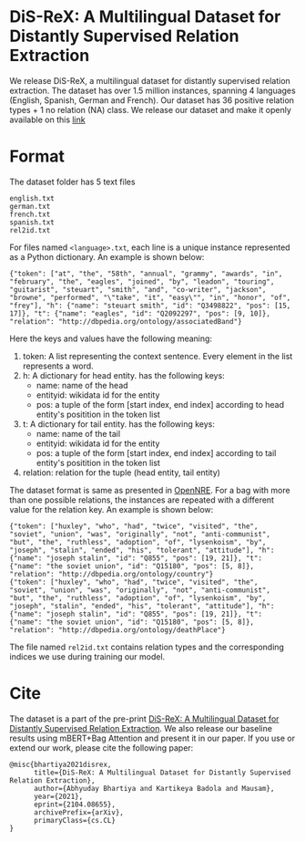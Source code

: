 # DiS-ReX: A Multilingual Dataset for Distantly Supervised Relation Extraction

We release DiS-ReX, a multilingual dataset for distantly supervised relation extraction. The dataset has over 1.5 million instances, spanning 4 languages (English, Spanish, German and French). Our dataset has 36 positive relation types + 1 no relation (NA) class. We release our dataset and make it openly available on this [link](https://zenodo.org/record/4704084#.YH5-MugzZPZ)

# Format
The dataset folder has 5 text files
```
english.txt
german.txt
french.txt
spanish.txt
rel2id.txt
```
For files named `<language>.txt`, each line is a unique instance represented as a Python dictionary. An example is shown below:
```
{"token": ["at", "the", "58th", "annual", "grammy", "awards", "in", "february", "the", "eagles", "joined", "by", "leadon", "touring", "guitarist", "steuart", "smith", "and", "co-writer", "jackson", "browne", "performed", "\"take", "it", "easy\"", "in", "honor", "of", "frey"], "h": {"name": "steuart smith", "id": "Q3498822", "pos": [15, 17]}, "t": {"name": "eagles", "id": "Q2092297", "pos": [9, 10]}, "relation": "http://dbpedia.org/ontology/associatedBand"}
```

Here the keys and values have the following meaning:

1. token: A list representing the context sentence. Every element in the list represents a word.
2. h: A dictionary for head entity. has the following keys:
   -  name: name of the head 
   -  entityid: wikidata id for the entity
   -  pos: a tuple of the form [start index, end index] according to head entity's positition in the token list
3. t: A dictionary for tail entity. has the following keys:
   -  name: name of the tail
   -  entityid: wikidata id for the entity
   -  pos: a tuple of the form [start index, end index] according to tail entity's positition in the token list
4. relation: relation for the tuple (head entity, tail entity)


The dataset format is same as presented in [OpenNRE](https://github.com/thunlp/OpenNRE). For a bag with more than one possible relations, the instances are repeated with a different value for the relation key. An example is shown below:

```
{"token": ["huxley", "who", "had", "twice", "visited", "the", "soviet", "union", "was", "originally", "not", "anti-communist", "but", "the", "ruthless", "adoption", "of", "lysenkoism", "by", "joseph", "stalin", "ended", "his", "tolerant", "attitude"], "h": {"name": "joseph stalin", "id": "Q855", "pos": [19, 21]}, "t": {"name": "the soviet union", "id": "Q15180", "pos": [5, 8]}, "relation": "http://dbpedia.org/ontology/country"}
{"token": ["huxley", "who", "had", "twice", "visited", "the", "soviet", "union", "was", "originally", "not", "anti-communist", "but", "the", "ruthless", "adoption", "of", "lysenkoism", "by", "joseph", "stalin", "ended", "his", "tolerant", "attitude"], "h": {"name": "joseph stalin", "id": "Q855", "pos": [19, 21]}, "t": {"name": "the soviet union", "id": "Q15180", "pos": [5, 8]}, "relation": "http://dbpedia.org/ontology/deathPlace"}
```

The file named `rel2id.txt` contains relation types and the corresponding indices we use during training our model.

# Cite
The dataset is a part of the pre-print [DiS-ReX: A Multilingual Dataset for Distantly Supervised Relation Extraction](https://arxiv.org/abs/2104.08655). We also release our baseline results using mBERT+Bag Attention and present it in our paper. If you use or extend our work, please cite the following paper:
```
@misc{bhartiya2021disrex,
      title={DiS-ReX: A Multilingual Dataset for Distantly Supervised Relation Extraction}, 
      author={Abhyuday Bhartiya and Kartikeya Badola and Mausam},
      year={2021},
      eprint={2104.08655},
      archivePrefix={arXiv},
      primaryClass={cs.CL}
}
```

